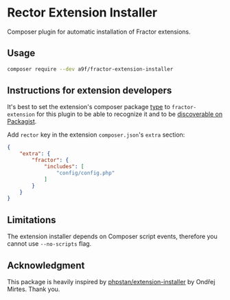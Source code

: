 # Rector Extension Installer

Composer plugin for automatic installation of Fractor extensions.

## Usage

```bash
composer require --dev a9f/fractor-extension-installer
```

## Instructions for extension developers

It's best to set the extension's composer package [type](https://getcomposer.org/doc/04-schema.md#type) to `fractor-extension` for this plugin to be able to recognize it and to be [discoverable on Packagist](https://packagist.org/explore/?type=fractor-extension).

Add `rector` key in the extension `composer.json`'s `extra` section:

```json
{
    "extra": {
        "fractor": {
            "includes": [
                "config/config.php"
            ]
        }
    }
}
```

## Limitations

The extension installer depends on Composer script events, therefore you cannot use `--no-scripts` flag.

## Acknowledgment
This package is heavily inspired by [phpstan/extension-installer](https://github.com/phpstan/extension-installer) by Ondřej Mirtes. Thank you.

